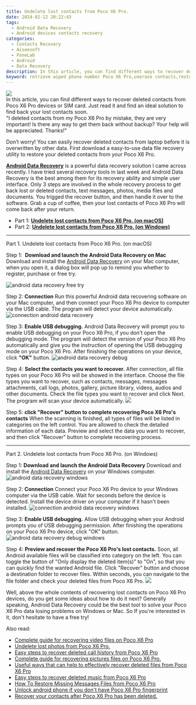 ```yaml
---
title: Undelete lost contacts from Poco X6 Pro.
date: 2024-02-12 20:22:43
tags: 
  - Android Data Recovery
  - Android devices contacts recovery
categories: 
  - Contacts Recovery
  - Aiseesoft
  - FoneLab
  - Android
  - Data Recovery
description: In this article, you can find different ways to recover deleted contacts from Poco X6 Pro devices or SIM card. Just read it and find an ideal solution to find back your lost contacts soon.
keyword: retrieve wiped phone number Poco X6 Pro,unerase contacts,restore deleted phone number on Poco X6 Pro,regain missing contacts,save erased contacts from Poco X6 Pro,recover lost contacts from Poco X6 Pro,Poco X6 Pro contacts deleted itself,how can i find my deleted contacts Poco X6 Pro,how to recover contacts Poco X6 Pro,Poco X6 Pro issues with contacts deleted,Poco X6 Pro contacts disappear,how to recover deleted contacts in Poco X6 Pro
---
```


<img src="https://img0mobiles.techidaily.com/images/best-assets/devices/poco/poco-x6-pro/5.jpg" class="atpl-imgstyle"  />

<div class="atpl-content atpl-for-fonelab-android recover-contacts">

<div class="atpl-post-description-part-1">
In this article, you can find different ways to recover deleted contacts from Poco X6 Pro devices or SIM card. Just read it and find an ideal solution to find back your lost contacts soon.
</div>




<div class="atpl-post-description-part-2">
<div class="tpl-content-sub-paragraph-question">
  "I deleted contacts from my Poco X6 Pro  by mistake, they are very important! Is there any way to get them back without backup? Your help will be appreciated. Thanks!"
</div>
<div class="tpl-content-sub-paragraph-content">
<p>
  Don’t worry! You can easily recover deleted contacts from laptop before it is overwritten by other data. First download a easy-to-use data file recovery utility to restore your deleted contacts from your Poco X6 Pro.
</p>
</div>
</div>

<div class="atpl-post-description-part-3">
<div class="tpl-content-sub-paragraph-content">
  <p>
    <a href="https://tools.techidaily.com/aiseesoft-android-data-recovery/" target="_blank" rel="noopener"><strong>Android Data Recovery</strong></a> is a powerful data recovery solution I came across recently. I have tried several recovery tools in last week and Android Data Recovery is the best among them for its recovery ability and simple user interface. Only 3 steps are involved in the whole recovery process to get back lost or deleted contacts, text messages, photos, media files and documents. You trigged the recover button, and then handle it over to the software. Grab a cup of coffee, then your lost contacts of Poco X6 Pro will come back after your return.
  </p>
</div>
</div>


<ul>
  <li>Part 1: <strong><a href="#p1"> Undelete lost contacts from Poco X6 Pro.  (on macOS)</a></strong></li>
  <li>Part 2: <strong><a href="#p2"> Undelete lost contacts from Poco X6 Pro.  (on Windows)</a></strong></li>
</ul>




<!-- Part 1 -->
<a id="p1" name="p1" ></a><hr>

<div>
  <span class="atpl-step-part-style">Part 1. Undelete lost contacts from Poco X6 Pro. (on macOS)</span>
</div>  

<span class="atpl-stepstyle-a"><span>Step 1: </span></span> <strong>Download and launch the Android Data Recovery on Mac</strong>
Download and install the <a href="https://tools.techidaily.com/aiseesoft-android-data-recovery/" target="_blank" rel="noopener">Android Data Recovery</a> on your Mac computer, when you open it, a dialog box will pop up to remind you whether to register, purchase or free try.

<img src="https://tools.techidaily.com/images/apps/aiseesoft/android-data-recovery/mac-free-try.png" class="atpl-imgstyle" alt="android data recovery free try" />

<span class="atpl-stepstyle-a"><span>Step 2: </span></span> <strong>Connection</strong>
Run this powerful Android data recovering software on your Mac computer, and then connect your Poco X6 Pro device to computer via the USB cable. The program will detect your device automatically.
<img src="https://tools.techidaily.com/images/apps/aiseesoft/android-data-recovery/mac-connection-interface.jpg" class="atpl-imgstyle" alt="connection android data recovery" />

<span class="atpl-stepstyle-a"><span>Step 3: </span></span> <strong>Enable USB debugging.</strong>
Android Data Recovery will prompt you to enable USB debugging on your Poco X6 Pro, if you don't open the debugging mode. The program will detect the version of your Poco X6 Pro automatically and give you the instruction of opening the USB debugging mode on your Poco X6 Pro. After finishing the operations on your device, click <strong>"OK"</strong> button.
<img src="https://tools.techidaily.com/images/apps/aiseesoft/android-data-recovery/mac-android-usb-debug.jpg"  class="atpl-imgstyle" alt="android data recovery debug" />

<span class="atpl-stepstyle-a"><span>Step 4: </span></span> <strong>Select the contacts you want to recover.</strong>
After connection, all file types on your Poco X6 Pro will be showed in the interface. Choose the file types you want to recover, such as contacts, messages, messages attachments, call logs, photos, gallery, picture library, videos, audios and other documents. Check the file types you want to recover and click Next. The program will scan your device automatically.
<img src="https://tools.techidaily.com/images/apps/aiseesoft/android-data-recovery/mac-choose-type-contacts.jpg" class="atpl-imgstyle"  />

<span class="atpl-stepstyle-a"><span>Step 5: </span></span> <strong>click "Recover" button to  complete recovering Poco X6 Pro's contacts</strong>
When the scanning is finished, all types of files will be listed in categories on the left control. You are allowed to check the detailed information of each data. Preview and select the data you want to recover, and then click "Recover" button to complete recovering process.


<a id="p2" name="p2"></a><hr>

<!-- Part 2 -->
<div>
  <span class="atpl-step-part-style">Part 2. Undelete lost contacts from Poco X6 Pro. (on Windows)</span>
</div>

<span class="atpl-stepstyle-a"><span>Step 1: </span></span> <strong>Download and launch the Android Data Recovery</strong>
Download and install the <a href="https://tools.techidaily.com/aiseesoft-android-data-recovery/" target="_blank" rel="noopener">Android Data Recovery</a> on your Windows computer.
<img src="https://tools.techidaily.com/images/apps/aiseesoft/android-data-recovery/win-start-interface.png"  class="atpl-imgstyle" alt="android data recovery windows" />

<span class="atpl-stepstyle-a"><span>Step 2: </span></span> <strong>Connection</strong>
Connect your Poco X6 Pro device to your Windows computer via the USB cable. Wait for seconds before the device is detected. Install the device driver on your computer if it hasn't been installed.
<img src="https://tools.techidaily.com/images/apps/aiseesoft/android-data-recovery/win-connection-interface.png" class="atpl-imgstyle" alt="connection android data recovery windows" />

<span class="atpl-stepstyle-a"><span>Step 3: </span></span> <strong>Enable USB debugging.</strong>
Allow USB debugging when your Android prompts you of USB debugging permission. After finishing the operations on your Poco X6 Pro device, click "OK" button.
<img src="https://tools.techidaily.com/images/apps/aiseesoft/android-data-recovery/win-android-usb-debug.png" class="atpl-imgstyle" alt="android data recovery debug windows" />

<span class="atpl-stepstyle-a"><span>Step 4: </span></span> <strong>Preview and recover the Poco X6 Pro's lost contacts.</strong>
Soon, all Android available files will be classified into category on the left. You can toggle the button of "Only display the deleted item(s)" to "On", so that you can quickly find the wanted Android file. Click "Recover" button and choose a destination folder to recover files. Within seconds, you can navigate to the file folder and check your deleted files from Poco X6 Pro.
<img src="https://tools.techidaily.com/images/apps/aiseesoft/android-data-recovery/win-recover-contacts.jpg" class="atpl-imgstyle"  />

<div class="atpl-post-description-part-4">
<div class="tpl-content-sub-paragraph-normal">
    <p>
        Well, above the whole contents of recovering lost contacts on Poco X6 Pro devices, do you get some ideas about how to do it next? Generally speaking, Android Data Recovery could be the best tool to solve your Poco X6 Pro data losing problems on Windows or Mac. So If you're interested in it, don't hesitate to have a free try!
    </p>
</div>
</div>

<ins class="adsbygoogle"
     style="display:block"
     data-ad-client="ca-pub-7571918770474297"
     data-ad-slot="8358498916"
     data-ad-format="auto"
     data-full-width-responsive="true"></ins>

<span class="atpl-alsoreadstyle">Also read:</span>
<div><ul>
<li><a href="/complete-guide-for-recovering-video-files-on-poco-x6-pro-by-fonelab-android-recover-video/" target="_blank" rel="noopener"><u>Complete guide for recovering video files on Poco X6 Pro</u></a></li>
<li><a href="/undelete-lost-photos-from-poco-x6-pro-by-fonelab-android-recover-photos/" target="_blank" rel="noopener"><u>Undelete lost photos from Poco X6 Pro.</u></a></li>
<li><a href="/easy-steps-to-recover-deleted-call-history-from-poco-x6-pro-by-fonelab-android-recover-call-logs/" target="_blank" rel="noopener"><u>Easy steps to recover deleted call history from Poco X6 Pro</u></a></li>
<li><a href="/complete-guide-for-recovering-pictures-files-on-poco-x6-pro-by-fonelab-android-recover-pictures/" target="_blank" rel="noopener"><u>Complete guide for recovering pictures files on Poco X6 Pro.</u></a></li>
<li><a href="/useful-ways-that-can-help-to-effectively-recover-deleted-files-from-poco-x6-pro-by-fonelab-android-recover-data/" target="_blank" rel="noopener"><u>Useful ways that can help to effectively recover deleted files from Poco X6 Pro</u></a></li>
<li><a href="/easy-steps-to-recover-deleted-music-from-poco-x6-pro-by-fonelab-android-recover-music/" target="_blank" rel="noopener"><u>Easy steps to recover deleted music from Poco X6 Pro</u></a></li>
<li><a href="/how-to-restore-missing-messages-files-from-poco-x6-pro-by-fonelab-android-recover-messages/" target="_blank" rel="noopener"><u>How To  Restore Missing Messages Files from Poco X6 Pro</u></a></li>
<li><a href="/unlock-android-phone-if-you-don-t-have-poco-x6-pro-fingerprint-by-drfone-android-unlock-android-unlock/" target="_blank" rel="noopener"><u>Unlock android phone if you don't have Poco X6 Pro fingerprint</u></a></li>
<li><a href="/recover-your-contacts-after-poco-x6-pro-has-been-deleted-by-fonelab-android-recover-contacts/" target="_blank" rel="noopener"><u>Recover your contacts after Poco X6 Pro has been deleted.</u></a></li>
</ul></div>

</div>
